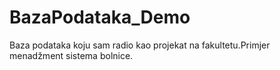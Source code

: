# BazaPodataka_Demo
Baza podataka koju sam radio kao projekat na fakultetu.Primjer menadžment sistema bolnice.
